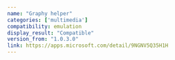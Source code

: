 ```yaml
---
name: "Graphy helper"
categories: ['multimedia']
compatibility: emulation
display_result: "Compatible"
version_from: "1.0.3.0"
link: https://apps.microsoft.com/detail/9NGNV5Q35H1H
---
```

